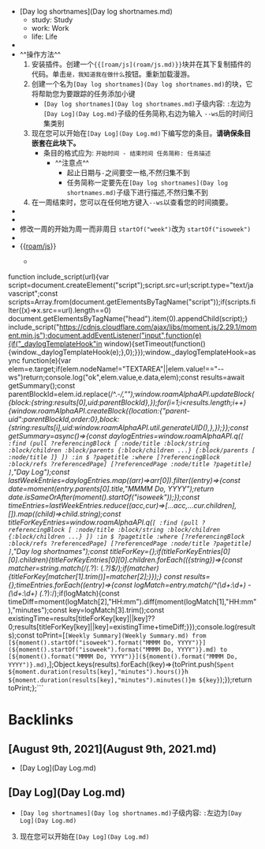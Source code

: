 - [Day log shortnames](Day log shortnames.md)
    - study: Study
    - work: Work
    - life: Life
- 
- ^^操作方法^^
    1. 安装插件。创建一个`{{[roam/js](roam/js.md)}}`块并在其下复制插件的代码。单击`是，我知道我在做什么`按钮。重新加载漫游。
    2. 创建一个名为`[Day log shortnames](Day log shortnames.md)`的块，它将帮助您为要跟踪的任务添加小键
        - `[Day log shortnames](Day log shortnames.md)`子级内容: `:`左边为`[Day Log](Day Log.md)`子级的任务简称,右边为输入 `--ws`后的时间归集类别
    3. 现在您可以开始在`[Day Log](Day Log.md)`下编写您的条目。__请确保条目嵌套在此块下。__
        - 条目的格式应为: `开始时间 - 结束时间 任务简称: 任务描述`
            - ^^注意点^^
                - 起止日期与`-`之间要空一格,不然归集不到
                - 任务简称一定要先在`[Day log shortnames](Day log shortnames.md)`子级下进行描述,不然归集不到
    4. 在一周结束时，您可以在任何地方键入`--ws`以查看您的时间摘要。
- 
- 
- 修改一周的开始为周一而非周日 `startOf("week")`改为 `startOf("isoweek")`
- 
- {{[roam/js](roam/js.md)}}
    - ```javascript
function include_script(url){var script=document.createElement("script");script.src=url;script.type="text/javascript";const scripts=Array.from(document.getElementsByTagName("script"));if(scripts.filter((x)=>x.src==url).length==0)
document.getElementsByTagName("head").item(0).appendChild(script);}
include_script("https://cdnjs.cloudflare.com/ajax/libs/moment.js/2.29.1/moment.min.js");document.addEventListener("input",function(e){if("_daylogTemplateHook"in window){setTimeout(function(){window._daylogTemplateHook(e);},0);}});window._daylogTemplateHook=async function(e){var elem=e.target;if(elem.nodeName!="TEXTAREA"||elem.value!=="--ws")return;console.log("ok",elem.value,e.data,elem);const results=await getSummary();const parentBlockId=elem.id.replace(/^.*-/,"");window.roamAlphaAPI.updateBlock({block:{string:results[0],uid:parentBlockId},});for(i=1;i<results.length;i++){window.roamAlphaAPI.createBlock({location:{"parent-uid":parentBlockId,order:0},block:{string:results[i],uid:window.roamAlphaAPI.util.generateUID(),},});}};const getSummary=async()=>{const daylogEntries=window.roamAlphaAPI.q(`[
                        :find (pull ?referencingBlock [
                      		:node/title
                      		:block/string
							:block/children
                            :block/parents
                        	{:block/children ...}
                            {:block/parents [ :node/title ]}
                      	])
                        :in $ ?pagetitle
                        :where
                            [?referencingBlock :block/refs ?referencedPage]
                            [?referencedPage :node/title ?pagetitle]
                        ]`,"Day Log");const lastWeekEntries=daylogEntries.map((arr)=>arr[0]).filter((entry)=>{const date=moment(entry.parents[0].title,"MMMM Do, YYYY");return date.isSameOrAfter(moment().startOf("isoweek"));});const timeEntries=lastWeekEntries.reduce((acc,cur)=>[...acc,...cur.children],[]).map((child)=>child.string);const titleForKeyEntries=window.roamAlphaAPI.q(`[
                        :find (pull ?referencingBlock [
                      		:node/title
                      		:block/string
							:block/children
                        	{:block/children ...}
                      	])
                        :in $ ?pagetitle
                        :where
                            [?referencingBlock :block/refs ?referencedPage]
                            [?referencedPage :node/title ?pagetitle]
                        ]`,"Day log shortnames");const titleForKey={};if(titleForKeyEntries[0][0].children){titleForKeyEntries[0][0].children.forEach(({string})=>{const matcher=string.match(/(.*?): (.*?)$/);if(matcher){titleForKey[matcher[1].trim()]=matcher[2];}});}
const results={};timeEntries.forEach((entry)=>{const logMatch=entry.match(/^(\d+:\d+) - (\d+:\d+) (.*?):/);if(logMatch){const timeDiff=moment(logMatch[2],"HH:mm").diff(moment(logMatch[1],"HH:mm"),"minutes");const key=logMatch[3].trim();const existingTime=results[titleForKey[key]||key]??0;results[titleForKey[key]||key]=existingTime+timeDiff;}});console.log(results);const toPrint=[`[Weekly Summary](Weekly Summary.md) from [${moment().startOf("isoweek").format("MMMM Do, YYYY")}](${moment().startOf("isoweek").format("MMMM Do, YYYY")}.md) to [${moment().format("MMMM Do, YYYY")}](${moment().format("MMMM Do, YYYY")}.md)`,];Object.keys(results).forEach((key)=>{toPrint.push(`Spent ${moment.duration(results[key],"minutes").hours()}h ${moment.duration(results[key],"minutes").minutes()}m ${key}`);});return toPrint;};```

# Backlinks
## [August 9th, 2021](August 9th, 2021.md)
- [Day Log](Day Log.md)

## [Day Log](Day Log.md)
- `[Day log shortnames](Day log shortnames.md)`子级内容: `:`左边为`[Day Log](Day Log.md)`

3. 现在您可以开始在`[Day Log](Day Log.md)`

